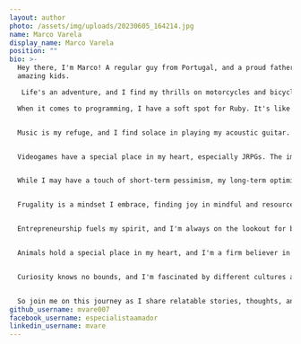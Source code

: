 ```yaml
---
layout: author
photo: /assets/img/uploads/20230605_164214.jpg
name: Marco Varela
display_name: Marco Varela
position: ""
bio: >-
  Hey there, I'm Marco! A regular guy from Portugal, and a proud father of two
  amazing kids.

   Life's an adventure, and I find my thrills on motorcycles and bicycles, embracing the freedom of the open road. There's something magical about the wind in my hair and the rhythm of the pedals that brings me pure joy.

  When it comes to programming, I have a soft spot for Ruby. It's like a language that speaks to my soul, allowing me to create elegant and precise digital wonders. But I'm not one to stay in my comfort zone—I'm always up for exploring new programming languages, pushing the boundaries of my creativity, and expanding my horizons.


  Music is my refuge, and I find solace in playing my acoustic guitar. But here's the twist—I love adding my own twist to famous songs with parody lyrics. There's nothing quite like bringing laughter and lightness to people's lives through music. Strumming those strings and seeing smiles light up faces is pure magic.


  Videogames have a special place in my heart, especially JRPGs. The immersive worlds, captivating narratives, and epic quests transport me to realms of wonder. I'm always eager to dive into the latest adventures and engage in passionate discussions with fellow gamers, sharing stories and forging connections.


  While I may have a touch of short-term pessimism, my long-term optimism shines through. I love exploring topics like futurism, longtermism, and transhumanism, pondering the possibilities and envisioning a brighter future. It's that unwavering belief that keeps me going and fuels my desire to make a positive impact.


  Frugality is a mindset I embrace, finding joy in mindful and resourceful living. Simple pleasures and thoughtful choices can bring immense happiness. I'm all about discovering the beauty in the little things and sharing practical wisdom to inspire others on their own frugal journeys.


  Entrepreneurship fuels my spirit, and I'm always on the lookout for blue ocean business ideas. There's something invigorating about exploring untapped markets and uncharted territories. I love thinking outside the box, taking risks, and seeking innovative solutions that can make a difference.


  Animals hold a special place in my heart, and I'm a firm believer in spreading love and compassion wherever I go. Advocating for their well-being is important to me, creating a nurturing environment for all creatures to thrive. It's a reminder of our interconnectedness and the responsibility we have to protect our natural world.


  Curiosity knows no bounds, and I'm fascinated by different cultures and experiences. Learning from others, celebrating diversity, and building bridges of understanding are passions close to my heart. It's through these connections that we can truly make the world a better place.


  So join me on this journey as I share relatable stories, thoughts, and insights. Let's celebrate the beauty of everyday moments, the power of genuine connections, and the wonders of being authentically human. Together, we can find inspiration, laughter, and a renewed appreciation for the simple joys that make life truly remarkable.
github_username: mvare007
facebook_username: especialistaamador
linkedin_username: mvare
---
```

